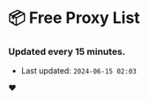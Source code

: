 # :package: Free Proxy List
### Updated every 15 minutes.

- Last updated: `2024-06-15 02:03`

:heart:
